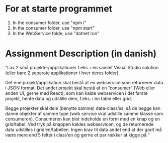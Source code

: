 # For at starte programmet
1. In the consumer folder, use "npm i"
2. In the consumer folder, use "npm start"
3. In the WebService folde, use "dotnet run"

# Assignment Description (in danish)
”Lav 2 små projekter/applikationer f.eks. i en samlet Visual Studio solution (eller bare 2 separate applikationer i hver deres folder).

Det ene projekt/applikation skal bestå af en webservice som returnerer data i JSON format.
Det andet projekt skal bestå af en ”consumer” (Web eller anden UI, gerne med React), som kan kalde webservicen i det første projekt, hente data og udstille dem, f.eks. i en table eller grid.

Begge projekter skal dele (benytte samme) data-class’es, så de begge kan danne objekter af samme type (web service skal udstille samme klasse som consumeren). Consumeren kan blot indeholde en form med en knap og en grid/tabel. Ved tryk på knappen kaldes webservicen, og de returnerede data udstilles i grid’en/tabellen.
Ingen krav til data andet end at der godt må være mere end 5 felter i class’en og gerne et par rækker at kigge på.”
